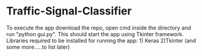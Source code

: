 # Traffic-Signal-Classifier
To execute the app download the repo, open cmd inside the directory and run "python gui.py". This should start the app using Tkinter framework.
Libraries required to be installed for running the app: 1) Keras 2)Tkinter (and some more.....to list later)

